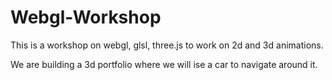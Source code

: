 # Webgl-Workshop

This is a workshop on webgl, glsl, three.js to work on 2d and 3d animations.

We are building a 3d portfolio where we will ise a car to navigate around it.